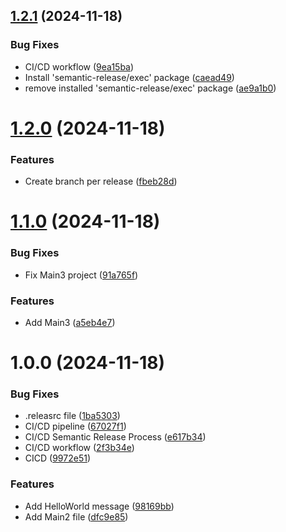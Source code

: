 ## [1.2.1](https://github.com/Luxoria-EIP/auto-release/compare/v1.2.0...v1.2.1) (2024-11-18)


### Bug Fixes

* CI/CD workflow ([9ea15ba](https://github.com/Luxoria-EIP/auto-release/commit/9ea15ba4839504ec4af01e19a3d83969381027d3))
* Install 'semantic-release/exec' package ([caead49](https://github.com/Luxoria-EIP/auto-release/commit/caead49abde5ca8588fb15233cca99b22c9f8470))
* remove installed 'semantic-release/exec' package ([ae9a1b0](https://github.com/Luxoria-EIP/auto-release/commit/ae9a1b0c3facb0e7d4fcf92c42d6dc8ec444d876))

# [1.2.0](https://github.com/Luxoria-EIP/auto-release/compare/v1.1.0...v1.2.0) (2024-11-18)


### Features

* Create branch per release ([fbeb28d](https://github.com/Luxoria-EIP/auto-release/commit/fbeb28d0bcb446f962df0968365e03d16ec774ca))

# [1.1.0](https://github.com/Luxoria-EIP/auto-release/compare/v1.0.0...v1.1.0) (2024-11-18)


### Bug Fixes

* Fix Main3 project ([91a765f](https://github.com/Luxoria-EIP/auto-release/commit/91a765fa1eb644c64f9dd3431491f99dbe149a39))


### Features

* Add Main3 ([a5eb4e7](https://github.com/Luxoria-EIP/auto-release/commit/a5eb4e7b6ac436e5771c46563ca0c940ae3b2d1e))

# 1.0.0 (2024-11-18)


### Bug Fixes

* .releasrc file ([1ba5303](https://github.com/Luxoria-EIP/auto-release/commit/1ba5303f97efc31d9fc0cf6fd2b04d0fbf29415c))
* CI/CD pipeline ([67027f1](https://github.com/Luxoria-EIP/auto-release/commit/67027f11dcd0fb6507a8dfb93da2d28ba451ab0a))
* CI/CD Semantic Release Process ([e617b34](https://github.com/Luxoria-EIP/auto-release/commit/e617b34835ab1dcf904dbbae8f128aa084a0707a))
* CI/CD workflow ([2f3b34e](https://github.com/Luxoria-EIP/auto-release/commit/2f3b34eb548d9df2e35c04742a2f57fed574692b))
* CICD ([9972e51](https://github.com/Luxoria-EIP/auto-release/commit/9972e51b55327799e47f4c0d784fda5ef1b847bb))


### Features

* Add HelloWorld message ([98169bb](https://github.com/Luxoria-EIP/auto-release/commit/98169bba6d0043f13b28bf54c44ee14a55c5ac7c))
* Add Main2 file ([dfc9e85](https://github.com/Luxoria-EIP/auto-release/commit/dfc9e85e4eab117e3ee10e1535e9d55ab5c1c83b))

